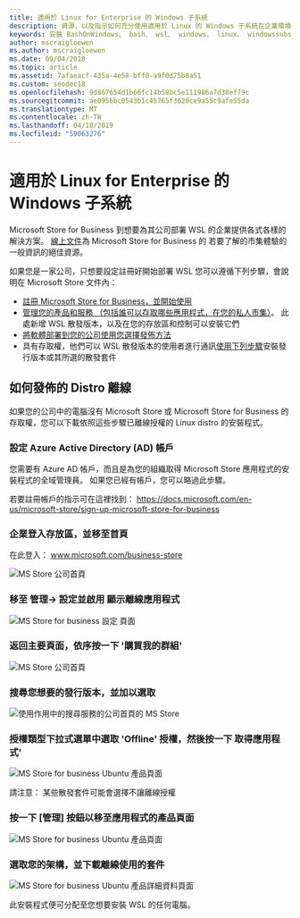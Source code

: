 ```yaml
---
title: 適用於 Linux for Enterprise 的 Windows 子系統
description: 資源，以及指示如何充分使用適用於 Linux 的 Windows 子系統在企業環境中。
keywords: 安裝 BashOnWindows、 bash、 wsl、 windows、 linux、 windowssubsystem、 ubuntu、 debian、 suse、 windows 10、 enterprise、 部署、 離線、 封裝、 存放區、 發佈、 安裝的 windows 子系統
author: mscraigloewen
ms.author: mscraigloewen
ms.date: 09/04/2018
ms.topic: article
ms.assetid: 7afaeacf-435a-4e58-bff0-a9f0d75b8a51
ms.custom: seodec18
ms.openlocfilehash: 9d867654d1b66fc14b58bc5e111986a7d38ef79c
ms.sourcegitcommit: ae0956bc0543b1c45765f3620ce9a55c9afe55da
ms.translationtype: MT
ms.contentlocale: zh-TW
ms.lasthandoff: 04/18/2019
ms.locfileid: "59063276"
---
```

# <a name="windows-subsystem-for-linux-for-enterprise"></a>適用於 Linux for Enterprise 的 Windows 子系統

Microsoft Store for Business 到想要為其公司部署 WSL 的企業提供各式各樣的解決方案。 [線上文件](https://docs.microsoft.com/en-us/microsoft-store/)為 Microsoft Store for Business 的 若要了解的市集體驗的一般資訊的絕佳資源。

如果您是一家公司，只想要設定註冊好開始部署 WSL 您可以遵循下列步驟，會說明在 Microsoft Store 文件內：

* [註冊 Microsoft Store for Business，並開始使用](https://docs.microsoft.com/en-us/microsoft-store/sign-up-microsoft-store-for-business-overview)
* [管理您的產品和服務 （包括誰可以存取哪些應用程式，在您的私人市集）](https://docs.microsoft.com/en-us/microsoft-store/manage-apps-microsoft-store-for-business-overview)。 此處新增 WSL 散發版本，以及在您的存放區和控制可以安裝它們
* [將軟體部署到您的公司使用您選擇發佈方法](https://docs.microsoft.com/en-us/microsoft-store/distribute-apps-to-your-employees-microsoft-store-for-business)
* 具有存取權，他們可以 WSL 散發版本的使用者進行通訊[使用下列步驟](https://docs.microsoft.com/en-us/windows/wsl/install-win10)安裝發行版本或其所選的散發套件 

## <a name="how-to-distribute-a-distro-offline"></a>如何發佈的 Distro 離線

如果您的公司中的電腦沒有 Microsoft Store 或 Microsoft Store for Business 的存取權，您可以下載依照這些步驟已離線授權的 Linux distro 的安裝程式。 

### <a name="set-up-an-azure-active-directory-ad-account"></a>設定 Azure Active Directory (AD) 帳戶 

您需要有 Azure AD 帳戶，而且是為您的組織取得 Microsoft Store 應用程式的安裝程式的全域管理員。 如果您已經有帳戶，您可以略過此步驟。

若要註冊帳戶的指示可在這裡找到： https://docs.microsoft.com/en-us/microsoft-store/sign-up-microsoft-store-for-business

### <a name="sign-into-the-store-for-business-and-go-to-the-homepage"></a>企業登入存放區，並移至首頁
在此登入： www.microsoft.com/business-store

![MS Store 公司首頁](media/offlineinstallscreens/1-screen.png)

### <a name="go-to-manage-settings-and-enable-show-offline-apps"></a>移至 管理-> 設定並啟用 顯示離線應用程式

![MS Store for business 設定 頁面](media/offlineinstallscreens/2-screen.png)

### <a name="go-back-to-the-main-page-by-clicking-shop-for-my-group"></a>返回主要頁面，依序按一下 '購買我的群組'

![MS Store 公司首頁](media/offlineinstallscreens/1-screen.png)

### <a name="search-for-your-desired-distro-and-select-it"></a>搜尋您想要的發行版本，並加以選取

![使用作用中的搜尋服務的公司首頁的 MS Store](media/offlineinstallscreens/3-screen.png)

### <a name="select-an-offline-license-in-the-license-type-dropdown-menu-and-click-get-the-app"></a>授權類型下拉式選單中選取 'Offline' 授權，然後按一下 取得應用程式'

![MS Store for business Ubuntu 產品頁面](media/offlineinstallscreens/4-screen.png)

請注意： 某些散發套件可能會選擇不讓離線授權

### <a name="click-the-manage-button-to-get-to-the-apps-product-page"></a>按一下 [管理] 按鈕以移至應用程式的產品頁面

![MS Store for business Ubuntu 產品頁面](media/offlineinstallscreens/5-screen.png)

### <a name="select-your-architecture-and-download-the-package-for-offline-use"></a>選取您的架構，並下載離線使用的套件

![MS Store for business Ubuntu 產品詳細資料頁面](media/offlineinstallscreens/6-screen.png)

此安裝程式便可分配至您想要安裝 WSL 的任何電腦。